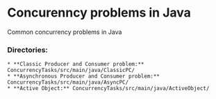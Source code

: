 # Concurenncy problems in Java

Common concurrency problems in Java

### Directories:
````
* **Classic Producer and Consumer problem:** ConcurrencyTasks/src/main/java/ClassicPC/
* **Asynchronous Producer and Consumer problem:** ConcurrencyTasks/src/main/java/AsyncPC/
* **Active Object:** ConcurrencyTasks/src/main/java/ActiveObject/
````
